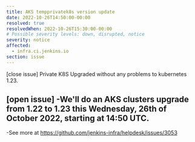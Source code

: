 ```yaml
---
title: AKS tempprivatek8s version update
date: 2022-10-26T14:50:00-00:00
resolved: true
resolvedWhen: 2022-10-26T15:30:00-00:00
# Possible severity levels: down, disrupted, notice
severity: notice
affected:
  - infra.ci.jenkins.io
section: issue
---
```

[close issue]
Private K8S Upgraded without any problems to kubernetes 1.23.

[open issue]
-We'll do an AKS clusters upgrade from 1.22 to 1.23 this Wednesday, 26th of October 2022, starting at 14:50 UTC.
-
-See more at https://github.com/jenkins-infra/helpdesk/issues/3053
